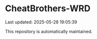# CheatBrothers-WRD

Last updated: 2025-05-28 19:05:39

This repository is automatically maintained.
